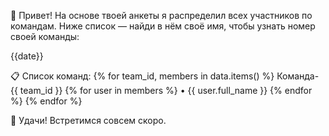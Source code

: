 👋 Привет!
На основе твоей анкеты я распределил всех участников по командам.
Ниже список — найди в нём своё имя, чтобы узнать номер своей команды:

{{date}}

📋 Список команд:
{% for team_id, members in data.items() %} 
Команда-{{ team_id }} {% for user in members %} 
• {{ user.full_name }} {% endfor %} {% endfor %}

🚀 Удачи! Встретимся совсем скоро.
